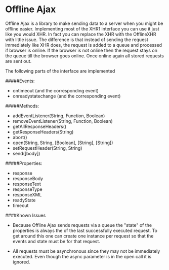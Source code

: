 Offline Ajax
===========

Offline Ajax is a library to make sending data to a server when you might be 
offline easier. Implementing most of the XHR1 interface you can use it just 
like you would XHR. In fact you can replace the XHR with the OfflineXHR with 
little issue. The difference is that instead of sending the request immediately 
like XHR does, the request is added to a queue and processed if browser is 
online. If the browser is not online then the request stays on the queue till 
the browser goes online. Once online again all stored requests are sent out.

The following parts of the interface are implemented

#####Events:

* ontimeout (and the corresponding event)
* onreadystatechange (and the corresponding event)

#####Methods:

* addEventListener(String, Function, Boolean)
* removeEventListener(String, Function, Boolean)
* getAllResponseHeaders()
* getResponseHeaders(String)
* abort()
* open(String, String, [Boolean], [String], [String])
* setRequestHeader(String, String)
* send([body])

#####Properties:

* response
* responseBody
* responseText
* responseType
* responseXML
* readyState
* timeout

####Known Issues

* Because Offline Ajax sends requests via a queue the "state" of the properties 
  is always the of the last successfully executed request. To get around this 
  one can create one instance per request so that the events and state must be 
  for that request.

* All requests must be asynchronous since they may not be immediately executed. 
  Even though the async parameter is in the open call it is ignored.
